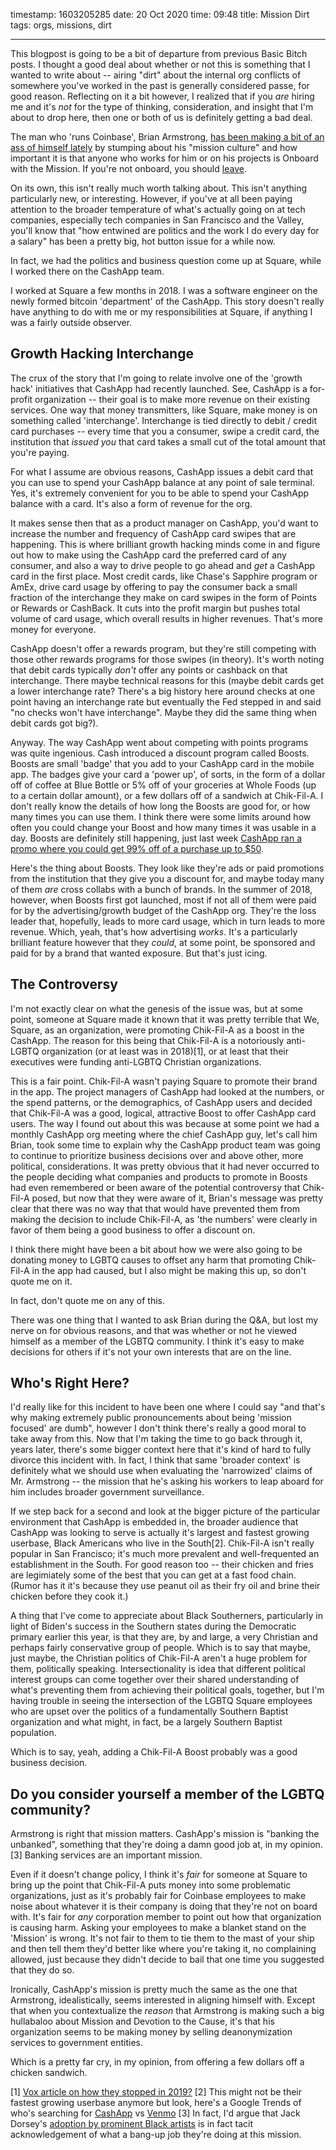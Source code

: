 timestamp: 1603205285
date: 20 Oct 2020
time: 09:48
title: Mission Dirt
tags: orgs, missions, dirt

---

This blogpost is going to be a bit of departure from previous Basic Bitch posts. I thought a good deal about whether or not this is something that I wanted to write about -- airing "dirt" about the internal org conflicts of somewhere you've worked in the past is generally considered passe, for good reason. Reflecting on it a bit however, I realized that if you *are* hiring me and it's *not* for the type of thinking, consideration, and insight that I'm about to drop here, then one or both of us is definitely getting a bad deal.

The man who 'runs Coinbase', Brian Armstrong, [has been making a bit of an ass of himself lately](https://twitter.com/niftynei/status/1318545282829832193) by stumping about his "mission culture" and how important it is that anyone who works for him or on his projects is Onboard with the Mission. If you're not onboard, you should [leave](https://www.coindesk.com/60-coinbase-employees-take-apolitical-severance-package).

On its own, this isn't really much worth talking about. This isn't anything particularly new, or interesting. However, if you've at all been paying attention to the broader temperature of what's actually going on at tech companies, especially tech companies in San Francisco and the Valley, you'll know that "how entwined are politics and the work I do every day for a salary" has been a pretty big, hot button issue for a while now.

In fact, we had the politics and business question come up at Square, while I worked there on the CashApp team. 

I worked at Square a few months in 2018. I was a software engineer on the newly formed bitcoin 'department' of the CashApp. This story doesn't really have anything to do with me or my responsibilities at Square, if anything I was a fairly outside observer.

## Growth Hacking Interchange
The crux of the story that I'm going to relate involve one of the 'growth hack' initiatives that CashApp had recently launched. See, CashApp is a for-profit organization -- their goal is to make more revenue on their existing services. One way that money transmitters, like Square, make money is on something called 'interchange'. Interchange is tied directly to debit / credit card purchases -- every time that you a consumer, swipe a credit card, the institution that *issued you* that card takes a small cut of the total amount that you're paying. 

For what I assume are obvious reasons, CashApp issues a debit card that you can use to spend your CashApp balance at any point of sale terminal. Yes, it's extremely convenient for you to be able to spend your CashApp balance with a card. It's also a form of revenue for the org.

It makes sense then that as a product manager on CashApp, you'd want to increase the number and frequency of CashApp card swipes that are happening. This is where brilliant growth hacking minds come in and figure out how to make using the CashApp card the preferred card of any consumer, and also a way to drive people to go ahead and *get* a CashApp card in the first place. Most credit cards, like Chase's Sapphire program or AmEx, drive card usage by offering to pay the consumer back a small fraction of the interchange they make on card swipes in the form of Points or Rewards or CashBack. It cuts into the profit margin but pushes total volume of card usage, which overall results in higher revenues. That's more money for everyone.

CashApp doesn't offer a rewards program, but they're still competing with those other rewards programs for those swipes (in theory). It's worth noting that debit cards typically *don't* offer any points or cashback on that interchange. There maybe technical reasons for this (maybe debit cards get a lower interchange rate? There's a big history here around checks at one point having an interchange rate but eventually the Fed stepped in and said "no checks won't have interchange". Maybe they did the same thing when debit cards got big?). 

Anyway. The way CashApp went about competing with points programs was quite ingenious. Cash introduced a discount program called Boosts. Boosts are small 'badge' that you add to your CashApp card in the mobile app. The badges give your card a 'power up', of sorts, in the form of a dollar off of coffee at Blue Bottle or 5% off of your groceries at Whole Foods (up to a certain dollar amount), or a few dollars off of a sandwich at Chik-Fil-A. I don't really know the details of how long the Boosts are good for, or how many times you can use them. I think there were some limits around how often you could change your Boost and how many times it was usable in a day. Boosts are definitely still happening, just last week [CashApp ran a promo where you could get 99% off of a purchase up to $50](https://twitter.com/CashApp/status/1316809835871178753).

Here's the thing about Boosts. They look like they're ads or paid promotions from the institution that they give you a discount for, and maybe today many of them *are* cross collabs with a bunch of brands. In the summer of 2018, however, when Boosts first got launched, most if not all of them were paid for by the advertising/growth budget of the CashApp org. They're the loss leader that, hopefully, leads to more card usage, which in turn leads to more revenue. Which, yeah, that's how advertising *works*. It's a particularly brilliant feature however that they *could*, at some point, be sponsored and paid for by a brand that wanted exposure. But that's just icing.

## The Controversy
I'm not exactly clear on what the genesis of the issue was, but at some point, someone at Square made it known that it was pretty terrible that We, Square, as an organization, were promoting Chik-Fil-A as a boost in the CashApp. The reason for this being that Chik-Fil-A is a notoriously anti-LGBTQ organization (or at least was in 2018)[1], or at least that their executives were funding anti-LGBTQ Christian organizations.

This is a fair point. Chik-Fil-A wasn't paying Square to promote their brand in the app. The project managers of CashApp had looked at the numbers, or the spend patterns, or the demographics, of CashApp users and decided that Chik-Fil-A was a good, logical, attractive Boost to offer CashApp card users. The way I found out about this was because at some point we had a monthly CashApp org meeting where the chief CashApp guy, let's call him Brian, took some time to explain why the CashApp product team was going to continue to prioritize business decisions over and above other, more political, considerations.  It was pretty obvious that it had never occurred to the people deciding what companies and products to promote in Boosts had even remembered or been aware of the potential controversy that Chik-Fil-A posed, but now that they were aware of it, Brian's message was pretty clear that there was no way that that would have prevented them from making the decision to include Chik-Fil-A, as 'the numbers' were clearly in favor of them being a good business to offer a discount on.

I think there might have been a bit about how we were also going to be donating money to LGBTQ causes to offset any harm that promoting Chik-Fil-A in the app had caused, but I also might be making this up, so don't quote me on it.

In fact, don't quote me on any of this. 

There was one thing that I wanted to ask Brian during the Q&A, but lost my nerve on for obvious reasons, and that was whether or not he viewed himself as a member of the LGBTQ community. I think it's easy to make decisions for others if it's not your own interests that are on the line.

## Who's Right Here?
I'd really like for this incident to have been one where I could say "and that's why making extremely public pronouncements about being 'mission focused' are dumb", however I don't think there's really a good moral to take away from this. Now that I'm taking the time to go back through it, years later, there's some bigger context here that it's kind of hard to fully divorce this incident with. In fact, I think that same 'broader context' is definitely what we should use when evaluating the 'narrowized' claims of Mr. Armstrong -- the mission that he's asking his workers to leap aboard for him includes broader government surveillance.

If we step back for a second and look at the bigger picture of the particular environment that CashApp is embedded in, the broader audience that CashApp was looking to serve is actually it's largest and fastest growing userbase, Black Americans who live in the South[2]. Chik-Fil-A isn't really popular in San Francisco; it's much more prevalent and well-frequented an establishment in the South. For good reason too -- their chicken and fries are legimiately some of the best that you can get at a fast food chain. (Rumor has it it's because they use peanut oil as their fry oil and brine their chicken before they cook it.)

A thing that I've come to appreciate about Black Southerners, particularly in light of Biden's success in the Southern states during the Democratic primary earlier this year, is that they are, by and large, a very Christian and perhaps fairly conservative group of people. Which is to say that maybe, just maybe, the Christian politics of Chik-Fil-A aren't a huge problem for them, politically speaking. Intersectionality is idea that different political interest groups can come together over their shared understanding of what's preventing them from achieving their political goals, together, but I'm having trouble in seeing the intersection of the LGBTQ Square employees who are upset over the politics of a fundamentally Southern Baptist organization and what might, in fact, be a largely Southern Baptist population.

Which is to say, yeah, adding a Chik-Fil-A Boost probably was a good business decision.

## Do you consider yourself a member of the LGBTQ community?
Armstrong is right that mission matters. CashApp's mission is "banking the unbanked", something that they're doing a damn good job at, in my opinion.[3]  Banking services are an important mission.

Even if it doesn't change policy, I think it's *fair* for someone at Square to bring up the point that Chik-Fil-A puts money into some problematic organizations, just as it's probably fair for Coinbase employees to make noise about whatever it is their company is doing that they're not on board with. It's fair for *any* corporation member to point out how that organization is causing harm. Asking your employees to make a blanket stand on the 'Mission' is wrong. It's not fair to them to tie them to the mast of your ship and then tell them they'd better like where you're taking it, no complaining allowed, just because they didn't decide to bail that one time you suggested that they do so.

Ironically, CashApp's mission is pretty much the same as the one that Armstrong, idealistically, seems interested in aligning himself with. Except that when you contextualize the *reason* that Armstrong is making such a big hullabaloo about Mission and Devotion to the Cause, it's that his organization seems to be making money by selling deanonymization services to government entities. 

Which is a pretty far cry, in my opinion, from offering a few dollars off a chicken sandwich.




[1] [Vox article on how they stopped in 2019?](https://www.vox.com/the-goods/2019/5/29/18644354/chick-fil-a-anti-gay-donations-homophobia-dan-cathy)
[2] This might not be their fastest growing userbase anymore but look, here's a Google Trends of who's searching for [CashApp](https://trends.google.com/trends/explore?q=cashapp&geo=US) vs [Venmo](https://trends.google.com/trends/explore?geo=US&q=venmo)
[3] In fact, I'd argue that Jack Dorsey's [adoption by prominent Black artists](https://pagesix.com/2020/08/25/beyonce-and-jay-z-cruise-the-hamptons-with-twitter-ceo-jack-dorsey/) is in fact tacit acknowledgement of what a bang-up job they're doing at this mission.
